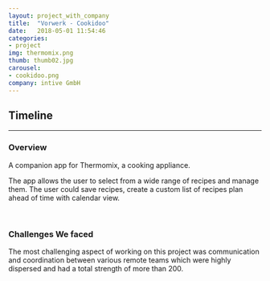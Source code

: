 ```yaml
---
layout: project_with_company
title:  "Vorwerk - Cookidoo"
date:   2018-05-01 11:54:46
categories:
- project
img: thermomix.png
thumb: thumb02.jpg
carousel:
- cookidoo.png
company: intive GmbH
---
```

## Timeline
------------

### Overview
A companion app for Thermomix, a cooking appliance.

The app allows the user to select from a wide range of recipes and manage them. The user could save recipes, create a custom list of recipes plan ahead of time with calendar view.

<br>

### Challenges We faced
The most challenging aspect of working on this project was communication and coordination between various remote teams which were highly dispersed and had a total strength of more than 200.